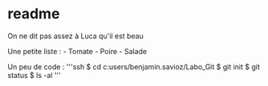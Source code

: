 # readme

On ne dit pas assez à Luca qu'il est beau

Une petite liste :
	- Tomate
	- Poire
	- Salade
	
	
Un peu de code :
'''ssh
$ cd  c:users/benjamin.savioz/Labo_Git
$ git init
$ git status
$ ls -al
'''